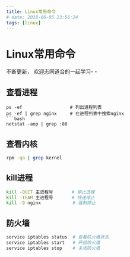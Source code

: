 ```yaml
---
title: Linux常用命令
# date: 2018-06-05 23:56:24
tags: [linux]
---
```


# Linux常用命令
不断更新， 欢迎志同道合的一起学习- -

## 查看进程
```
ps -ef                  # 列出进程列表
ps -ef | grep nginx     # 在进程列表中搜索nginx
```bash
netstat -anp | grep :80
```

## 查看内核
```bash
rpm -qa | grep kernel
```

<!--more-->

## kill进程
```bash
kill -QUIT 主进程号       # 停止进程
kill -TEAM 主进程号       # 快速停止
kill -9 nginx            # 强制停止
```

## 防火墙
```bash
service iptables status  # 查看防火墙状态
service iptables start   # 开启防火墙
service iptables stop    # 关闭防火墙
```

